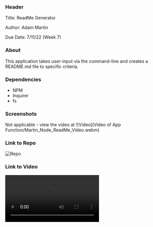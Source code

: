 ### Header
Title: ReadMe Generator

Author: Adam Martin

Due Date: 7/11/22 (Week 7)

### About
This application takes user-input via the command-line and creates a README.md file to specific criteria.

### Dependencies
- NPM
- Inquirer
- fs

### Screenshots
Not applicable - view the video at ![Video](Video of App Function/Martin_Node_ReadMe_Video.webm)

### Link to Repo
![Repo](https://github.com/AmartinVT/Command-Line-ReadMe)

### Link to Video
![Video](https://github.com/AmartinVT/Command-Line-ReadMe/blob/main/Video%20of%20App%20Function/Martin_Node_ReadMe_Video.webm)